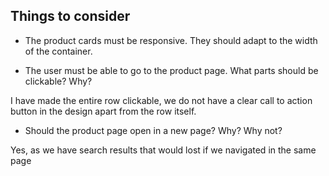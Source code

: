 ## Things to consider

- The product cards must be responsive. They should adapt to the width of the container.

- The user must be able to go to the product page. What parts should be clickable? Why?

I have made the entire row clickable, we do not have a clear call to action button in the design apart from the row itself.

- Should the product page open in a new page? Why? Why not?

Yes, as we have search results that would lost if we navigated in the same page
